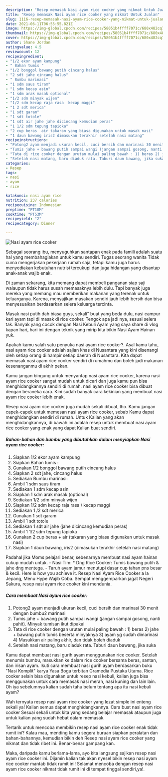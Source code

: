 ```yaml
---
description: "Resep memasak Nasi ayam rice cooker yang nikmat Untuk Jualan"
title: "Resep memasak Nasi ayam rice cooker yang nikmat Untuk Jualan"
slug: 1116-resep-memasak-nasi-ayam-rice-cooker-yang-nikmat-untuk-jualan
date: 2021-06-11T06:55:55.821Z
image: https://img-global.cpcdn.com/recipes/58051b4ffff7071c/680x482cq70/nasi-ayam-rice-cooker-foto-resep-utama.jpg
thumbnail: https://img-global.cpcdn.com/recipes/58051b4ffff7071c/680x482cq70/nasi-ayam-rice-cooker-foto-resep-utama.jpg
cover: https://img-global.cpcdn.com/recipes/58051b4ffff7071c/680x482cq70/nasi-ayam-rice-cooker-foto-resep-utama.jpg
author: Shane Jordan
ratingvalue: 4.5
reviewcount: 12
recipeingredient:
- "1/2 ekor ayam kampung"
- " Bahan tumis "
- "1/2 bonggol bawang putih cincang halus"
- "2 sdt jahe cincang halus"
- " Bumbu marinasi"
- "1 sdm saus tiram"
- "1 sdm kecap asin"
- "1 sdm arak masak optional"
- "1/2 sdm minyak wijen"
- "1/2 sdm kecap raja rasa  kecap maggi"
- "1 2 sdt merica"
- "1 sdt garam"
- "1 sdt totole"
- "1 sdt air jahe jahe dicincang kemudian peras"
- "1 1/2 sdm tepung tapioka"
- "2 cup beras  air takaran yang biasa digunakan untuk masak nasi"
- "1 daun bawang iris2 dimasukan terakhir setelah nasi matang"
recipeinstructions:
- "Potong2 ayam menjadi ukuran kecil, cuci bersih dan marinasi 30 menit dengan bumbu2 marinasi"
- "Tumis jahe + bawang putih sampai wangi (jangan sampai gosong, nanti pahit). Minyak tumisan ikut dipakai"
- "Tata di rice cooker dengan urutan mulai paling bawah : 1) beras 2) jahe + bawang putih tumis beserta minyaknya 3) ayam yg sudah dimarinasi 4) Masukkan air paling akhir, dan tidak boleh diaduk"
- "Setelah nasi matang, baru diaduk rata. Taburi daun bawang, jika suka"
categories:
- Resep
tags:
- nasi
- ayam
- rice

katakunci: nasi ayam rice 
nutrition: 237 calories
recipecuisine: Indonesian
preptime: "PT10M"
cooktime: "PT53M"
recipeyield: "2"
recipecategory: Dinner

---
```



![Nasi ayam rice cooker](https://img-global.cpcdn.com/recipes/58051b4ffff7071c/680x482cq70/nasi-ayam-rice-cooker-foto-resep-utama.jpg)

Sebagai seorang ibu, menyuguhkan santapan enak pada famili adalah suatu hal yang membahagiakan untuk kamu sendiri. Tugas seorang  wanita Tidak cuma mengerjakan pekerjaan rumah saja, tetapi kamu juga harus menyediakan kebutuhan nutrisi tercukupi dan juga hidangan yang disantap anak-anak wajib enak.

Di zaman  sekarang, kita memang dapat membeli panganan siap saji walaupun tidak harus susah memasaknya lebih dulu. Tapi banyak juga mereka yang memang mau memberikan makanan yang terenak untuk keluarganya. Karena, menyajikan masakan sendiri jauh lebih bersih dan bisa menyesuaikan berdasarkan selera keluarga tercinta. 

Masak nasi putih dah biasa guys, sekali&#34; buat yang beda dulu, nasi campur kari ayam tapi di masak di rice cooker. Tengok apa jadi nya, sesuai selera tak. Banyak yang cocok dengan Nasi Kebuli Ayam yang saya share di vlog kapan hari, hari ini dengan teknik yang mirip kita bikin Nasi Ayam Hainan yuk.

Apakah kamu salah satu penyuka nasi ayam rice cooker?. Asal kamu tahu, nasi ayam rice cooker adalah sajian khas di Nusantara yang kini disenangi oleh setiap orang di hampir setiap daerah di Nusantara. Kita dapat memasak nasi ayam rice cooker sendiri di rumahmu dan boleh jadi makanan kesenanganmu di akhir pekan.

Kamu jangan bingung untuk menyantap nasi ayam rice cooker, karena nasi ayam rice cooker sangat mudah untuk dicari dan juga kamu pun bisa menghidangkannya sendiri di rumah. nasi ayam rice cooker bisa dibuat dengan beraneka cara. Kini sudah banyak cara kekinian yang membuat nasi ayam rice cooker lebih enak.

Resep nasi ayam rice cooker juga mudah sekali dibuat, lho. Kamu jangan capek-capek untuk memesan nasi ayam rice cooker, sebab Kamu dapat menghidangkan sendiri di rumah. Untuk Kalian yang akan menghidangkannya, di bawah ini adalah resep untuk membuat nasi ayam rice cooker yang enak yang dapat Kalian buat sendiri.

<!--inarticleads1-->

##### Bahan-bahan dan bumbu yang dibutuhkan dalam menyiapkan Nasi ayam rice cooker:

1. Siapkan 1/2 ekor ayam kampung
1. Siapkan  Bahan tumis :
1. Gunakan 1/2 bonggol bawang putih cincang halus
1. Siapkan 2 sdt jahe, cincang halus
1. Sediakan  Bumbu marinasi:
1. Ambil 1 sdm saus tiram
1. Sediakan 1 sdm kecap asin
1. Siapkan 1 sdm arak masak (optional)
1. Sediakan 1/2 sdm minyak wijen
1. Siapkan 1/2 sdm kecap raja rasa / kecap maggi
1. Sediakan 1 /2 sdt merica
1. Gunakan 1 sdt garam
1. Ambil 1 sdt totole
1. Sediakan 1 sdt air jahe (jahe dicincang kemudian peras)
1. Ambil 1 1/2 sdm tepung tapioka
1. Gunakan 2 cup beras + air (takaran yang biasa digunakan untuk masak nasi)
1. Siapkan 1 daun bawang, iris2 (dimasukan terakhir setelah nasi matang)


Padahal jika Moms pelajari benar, sebenarnya membuat nasi ayam hainan cukup mudah untuk. - Nasi Tim: * Dng Rice Cooker: Tumis bawang putih &amp; jahe dng mentega. - Taruh ayam jamur menutupi dasar cup tahan pns besar &amp; kecil. Here is how you achieve it. Resep Nasi Ayam Rice Cooker a la Jepang, Menu Hype Wajib Coba. Sempat menggemparkan jagat Negeri Sakura, resep nasi ayam rice cooker kini mendunia. 

<!--inarticleads2-->

##### Cara membuat Nasi ayam rice cooker:

1. Potong2 ayam menjadi ukuran kecil, cuci bersih dan marinasi 30 menit dengan bumbu2 marinasi
1. Tumis jahe + bawang putih sampai wangi (jangan sampai gosong, nanti pahit). Minyak tumisan ikut dipakai
1. Tata di rice cooker dengan urutan mulai paling bawah : 1) beras 2) jahe + bawang putih tumis beserta minyaknya 3) ayam yg sudah dimarinasi 4) Masukkan air paling akhir, dan tidak boleh diaduk
1. Setelah nasi matang, baru diaduk rata. Taburi daun bawang, jika suka


Kamu dapat membuat nasi gurih ayam menggunakan rice cooker. Setelah menumis bumbu, masukkan ke dalam rice cooker bersama beras, santan, dan irisan ayam. Ikuti cara membuat nasi gurih ayam berdasarkan buku &#34;Nasi Komplit&#34; karya Yasa Boga terbitan Gramedia Pustaka Utama. Rice cooker selain bisa digunakan untuk resep nasi kebuli, kalian juga bisa menggunakan untuk cara memasak nasi merah, nasi kuning dan lain lain. Oh iya sebelumnya kalian sudah tahu belum tentang apa itu nasi kebuli ayam? 

Wah ternyata resep nasi ayam rice cooker yang lezat simple ini enteng sekali ya! Kalian semua dapat menghidangkannya. Cara buat nasi ayam rice cooker Sesuai sekali untuk kita yang sedang belajar memasak ataupun juga untuk kalian yang sudah hebat dalam memasak.

Tertarik untuk mencoba membikin resep nasi ayam rice cooker enak tidak rumit ini? Kalau mau, mending kamu segera buruan siapkan peralatan dan bahan-bahannya, kemudian bikin deh Resep nasi ayam rice cooker yang nikmat dan tidak ribet ini. Benar-benar gampang kan. 

Maka, daripada kamu berlama-lama, ayo kita langsung sajikan resep nasi ayam rice cooker ini. Dijamin kalian tak akan nyesel bikin resep nasi ayam rice cooker mantab tidak rumit ini! Selamat mencoba dengan resep nasi ayam rice cooker nikmat tidak rumit ini di tempat tinggal sendiri,ya!.

